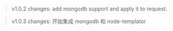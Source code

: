 >v1.0.2 changes: add mongodb support and apply it to request.

>v1.0.3 changes: 开始集成 mongodb 和 node-templator